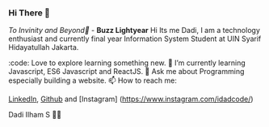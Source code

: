 ### Hi There 👋

*To Invinity and Beyond:rocket:* - **Buzz Lightyear**
Hi Its me Dadi, I am a technology enthusiast and currently final year Information System Student at UIN Syarif Hidayatullah Jakarta.

:code: Love to explore learning something new. 
🌱 I’m currently learning Javascript, ES6 Javascript and ReactJS.
💬 Ask me about Programming especially building a website.
📫 How to reach me:

[LinkedIn](https://www.linkedin.com/in/idadilham/), [Github](https://github.com/idadhamz) and [Instagram] (https://www.instagram.com/idadcode/)

Dadi Ilham S 🙋‍♂️

<!--
**idadhamz/idadhamz** is a ✨ _special_ ✨ repository because its `README.md` (this file) appears on your GitHub profile.

Here are some ideas to get you started:

- 🔭 I’m currently working on ...
- 🌱 I’m currently learning ...
- 👯 I’m looking to collaborate on ...
- 🤔 I’m looking for help with ...
- 💬 Ask me about ...
- 📫 How to reach me: ...
- 😄 Pronouns: ...
- ⚡ Fun fact: ...
-->
